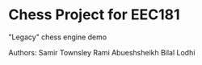 Chess Project for EEC181
======

"Legacy" chess engine demo

Authors:
Samir Townsley
Rami Abueshsheikh
Bilal Lodhi
